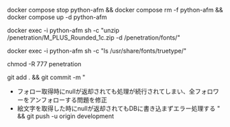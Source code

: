 docker compose stop python-afm && docker compose rm -f python-afm && docker compose up -d python-afm


docker exec -i python-afm sh -c "unzip /penetration/M_PLUS_Rounded_1c.zip -d /penetration/fonts/"

docker exec -i python-afm sh -c "ls /usr/share/fonts/truetype/"

chmod -R 777 penetration


git add . && git commit -m "
- フォロー取得時にnullが返却されても処理が続行されてしまい、全フォロワーをアンフォローする問題を修正
- 絵文字を取得した時にnullが返却されてもDBに書き込まずエラー処理する
" && git push -u origin development

